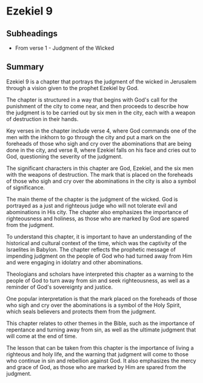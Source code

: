 # Ezekiel 9

## Subheadings

* From verse 1 - Judgment of the Wicked

## Summary

Ezekiel 9 is a chapter that portrays the judgment of the wicked in Jerusalem through a vision given to the prophet Ezekiel by God. 

The chapter is structured in a way that begins with God's call for the punishment of the city to come near, and then proceeds to describe how the judgment is to be carried out by six men in the city, each with a weapon of destruction in their hands. 

Key verses in the chapter include verse 4, where God commands one of the men with the inkhorn to go through the city and put a mark on the foreheads of those who sigh and cry over the abominations that are being done in the city, and verse 8, where Ezekiel falls on his face and cries out to God, questioning the severity of the judgment. 

The significant characters in this chapter are God, Ezekiel, and the six men with the weapons of destruction. The mark that is placed on the foreheads of those who sigh and cry over the abominations in the city is also a symbol of significance.

The main theme of the chapter is the judgment of the wicked. God is portrayed as a just and righteous judge who will not tolerate evil and abominations in His city. The chapter also emphasizes the importance of righteousness and holiness, as those who are marked by God are spared from the judgment.

To understand this chapter, it is important to have an understanding of the historical and cultural context of the time, which was the captivity of the Israelites in Babylon. The chapter reflects the prophetic message of impending judgment on the people of God who had turned away from Him and were engaging in idolatry and other abominations.

Theologians and scholars have interpreted this chapter as a warning to the people of God to turn away from sin and seek righteousness, as well as a reminder of God's sovereignty and justice. 

One popular interpretation is that the mark placed on the foreheads of those who sigh and cry over the abominations is a symbol of the Holy Spirit, which seals believers and protects them from the judgment. 

This chapter relates to other themes in the Bible, such as the importance of repentance and turning away from sin, as well as the ultimate judgment that will come at the end of time.

The lesson that can be taken from this chapter is the importance of living a righteous and holy life, and the warning that judgment will come to those who continue in sin and rebellion against God. It also emphasizes the mercy and grace of God, as those who are marked by Him are spared from the judgment.
